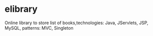 # elibrary
Online library to store list of books,technologies: Java, JServlets, JSP, MySQL, patterns: MVC, Singleton

